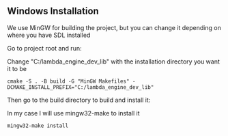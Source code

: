 
## Windows Installation

We use MinGW for building the project, but you can change it depending on where you have SDL installed

Go to project root and run:

Change "C:/lambda_engine_dev_lib" with the installation directory you want it to be

```
cmake -S . -B build -G "MinGW Makefiles" -DCMAKE_INSTALL_PREFIX="C:/lambda_engine_dev_lib"
```

Then go to the build directory to build and install it:

In my case I will use mingw32-make to install it

```
mingw32-make install
```
